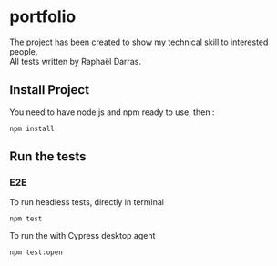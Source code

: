# portfolio
The project has been created to show my technical skill to interested people.  
All tests written by Raphaël Darras.

## Install Project
You need to have node.js and npm ready to use, then :
```
npm install
```
## Run the tests
### E2E

To run headless tests, directly in terminal
```
npm test
```

To run the with Cypress desktop agent
```
npm test:open
```
